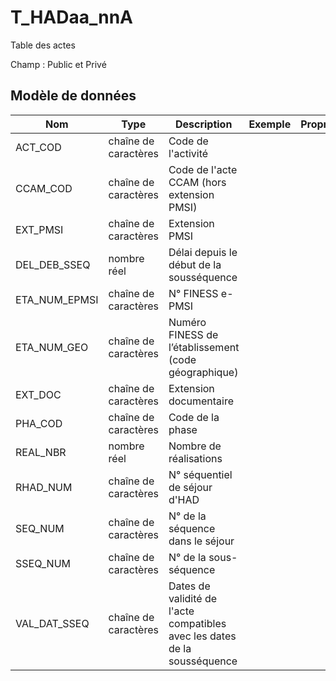 # T_HADaa_nnA

Table des actes

Champ : Public et Privé


## Modèle de données

|Nom|Type|Description|Exemple|Propriétés|
|-|-|-|-|-|
|ACT_COD|chaîne de caractères|Code de l'activité|||
|CCAM_COD|chaîne de caractères|Code de l'acte CCAM (hors extension PMSI)|||
|EXT_PMSI|chaîne de caractères|Extension PMSI|||
|DEL_DEB_SSEQ|nombre réel|Délai depuis le début de la sousséquence|||
|ETA_NUM_EPMSI|chaîne de caractères|N° FINESS e-PMSI|||
|ETA_NUM_GEO|chaîne de caractères|Numéro FINESS de l’établissement (code géographique)|||
|EXT_DOC|chaîne de caractères|Extension documentaire|||
|PHA_COD|chaîne de caractères|Code de la phase|||
|REAL_NBR|nombre réel|Nombre de réalisations|||
|RHAD_NUM|chaîne de caractères|N° séquentiel de séjour d'HAD|||
|SEQ_NUM|chaîne de caractères|N° de la séquence dans le séjour|||
|SSEQ_NUM|chaîne de caractères|N° de la sous-séquence|||
|VAL_DAT_SSEQ|chaîne de caractères|Dates de validité de l'acte compatibles avec les dates de la sousséquence|||
